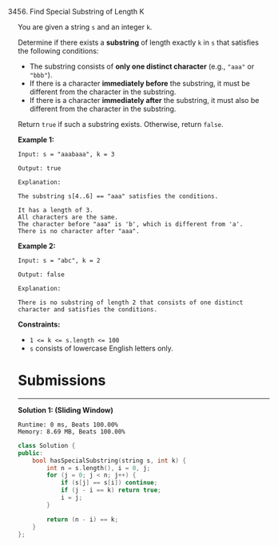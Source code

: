 3456. Find Special Substring of Length K

You are given a string `s` and an integer `k`.

Determine if there exists a **substring** of length exactly `k` in `s` that satisfies the following conditions:

* The substring consists of **only one distinct character** (e.g., `"aaa"` or `"bbb"`).
* If there is a character **immediately before** the substring, it must be different from the character in the substring.
* If there is a character **immediately after** the substring, it must also be different from the character in the substring.

Return `true` if such a substring exists. Otherwise, return `false`.

 

**Example 1:**
```
Input: s = "aaabaaa", k = 3

Output: true

Explanation:

The substring s[4..6] == "aaa" satisfies the conditions.

It has a length of 3.
All characters are the same.
The character before "aaa" is 'b', which is different from 'a'.
There is no character after "aaa".
```

**Example 2:**
```
Input: s = "abc", k = 2

Output: false

Explanation:

There is no substring of length 2 that consists of one distinct character and satisfies the conditions.
```
 

**Constraints:**

* `1 <= k <= s.length <= 100`
* `s` consists of lowercase English letters only.

# Submissions
---
**Solution 1: (Sliding Window)**
```
Runtime: 0 ms, Beats 100.00%
Memory: 8.69 MB, Beats 100.00%
```
```c++
class Solution {
public:
    bool hasSpecialSubstring(string s, int k) {
        int n = s.length(), i = 0, j;
        for (j = 0; j < n; j++) {
            if (s[j] == s[i]) continue;
            if (j - i == k) return true;
            i = j;
        }

        return (n - i) == k;
    }
};
```
